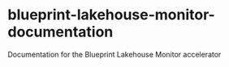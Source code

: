 # blueprint-lakehouse-monitor-documentation
Documentation for the Blueprint Lakehouse Monitor accelerator
